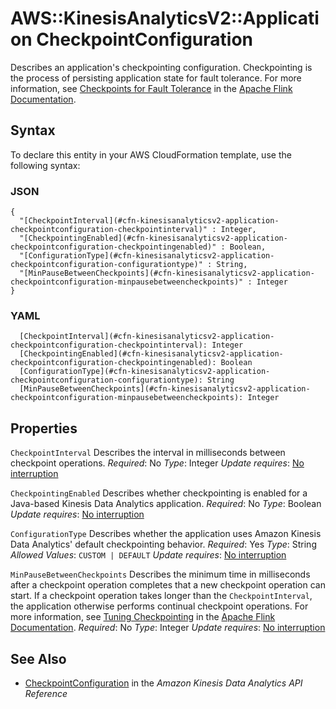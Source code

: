 # AWS::KinesisAnalyticsV2::Application CheckpointConfiguration<a name="aws-properties-kinesisanalyticsv2-application-checkpointconfiguration"></a>

Describes an application's checkpointing configuration\. Checkpointing is the process of persisting application state for fault tolerance\. For more information, see [ Checkpoints for Fault Tolerance](https://ci.apache.org/projects/flink/flink-docs-release-1.6/concepts/programming-model.html#checkpoints-for-fault-tolerance) in the [Apache Flink Documentation](https://ci.apache.org/projects/flink/flink-docs-release-1.6/)\.

## Syntax<a name="aws-properties-kinesisanalyticsv2-application-checkpointconfiguration-syntax"></a>

To declare this entity in your AWS CloudFormation template, use the following syntax:

### JSON<a name="aws-properties-kinesisanalyticsv2-application-checkpointconfiguration-syntax.json"></a>

```
{
  "[CheckpointInterval](#cfn-kinesisanalyticsv2-application-checkpointconfiguration-checkpointinterval)" : Integer,
  "[CheckpointingEnabled](#cfn-kinesisanalyticsv2-application-checkpointconfiguration-checkpointingenabled)" : Boolean,
  "[ConfigurationType](#cfn-kinesisanalyticsv2-application-checkpointconfiguration-configurationtype)" : String,
  "[MinPauseBetweenCheckpoints](#cfn-kinesisanalyticsv2-application-checkpointconfiguration-minpausebetweencheckpoints)" : Integer
}
```

### YAML<a name="aws-properties-kinesisanalyticsv2-application-checkpointconfiguration-syntax.yaml"></a>

```
  [CheckpointInterval](#cfn-kinesisanalyticsv2-application-checkpointconfiguration-checkpointinterval): Integer
  [CheckpointingEnabled](#cfn-kinesisanalyticsv2-application-checkpointconfiguration-checkpointingenabled): Boolean
  [ConfigurationType](#cfn-kinesisanalyticsv2-application-checkpointconfiguration-configurationtype): String
  [MinPauseBetweenCheckpoints](#cfn-kinesisanalyticsv2-application-checkpointconfiguration-minpausebetweencheckpoints): Integer
```

## Properties<a name="aws-properties-kinesisanalyticsv2-application-checkpointconfiguration-properties"></a>

`CheckpointInterval`  <a name="cfn-kinesisanalyticsv2-application-checkpointconfiguration-checkpointinterval"></a>
Describes the interval in milliseconds between checkpoint operations\.
*Required*: No
*Type*: Integer
*Update requires*: [No interruption](https://docs.aws.amazon.com/AWSCloudFormation/latest/UserGuide/using-cfn-updating-stacks-update-behaviors.html#update-no-interrupt)

`CheckpointingEnabled`  <a name="cfn-kinesisanalyticsv2-application-checkpointconfiguration-checkpointingenabled"></a>
Describes whether checkpointing is enabled for a Java\-based Kinesis Data Analytics application\.
*Required*: No
*Type*: Boolean
*Update requires*: [No interruption](https://docs.aws.amazon.com/AWSCloudFormation/latest/UserGuide/using-cfn-updating-stacks-update-behaviors.html#update-no-interrupt)

`ConfigurationType`  <a name="cfn-kinesisanalyticsv2-application-checkpointconfiguration-configurationtype"></a>
Describes whether the application uses Amazon Kinesis Data Analytics' default checkpointing behavior\.
*Required*: Yes
*Type*: String
*Allowed Values*: `CUSTOM | DEFAULT`
*Update requires*: [No interruption](https://docs.aws.amazon.com/AWSCloudFormation/latest/UserGuide/using-cfn-updating-stacks-update-behaviors.html#update-no-interrupt)

`MinPauseBetweenCheckpoints`  <a name="cfn-kinesisanalyticsv2-application-checkpointconfiguration-minpausebetweencheckpoints"></a>
Describes the minimum time in milliseconds after a checkpoint operation completes that a new checkpoint operation can start\. If a checkpoint operation takes longer than the `CheckpointInterval`, the application otherwise performs continual checkpoint operations\. For more information, see [ Tuning Checkpointing](https://ci.apache.org/projects/flink/flink-docs-stable/ops/state/large_state_tuning.html#tuning-checkpointing) in the [Apache Flink Documentation](https://ci.apache.org/projects/flink/flink-docs-release-1.6/)\.
*Required*: No
*Type*: Integer
*Update requires*: [No interruption](https://docs.aws.amazon.com/AWSCloudFormation/latest/UserGuide/using-cfn-updating-stacks-update-behaviors.html#update-no-interrupt)

## See Also<a name="aws-properties-kinesisanalyticsv2-application-checkpointconfiguration--seealso"></a>
+  [CheckpointConfiguration](https://docs.aws.amazon.com/kinesisanalytics/latest/apiv2/API_CheckpointConfiguration.html) in the *Amazon Kinesis Data Analytics API Reference*
